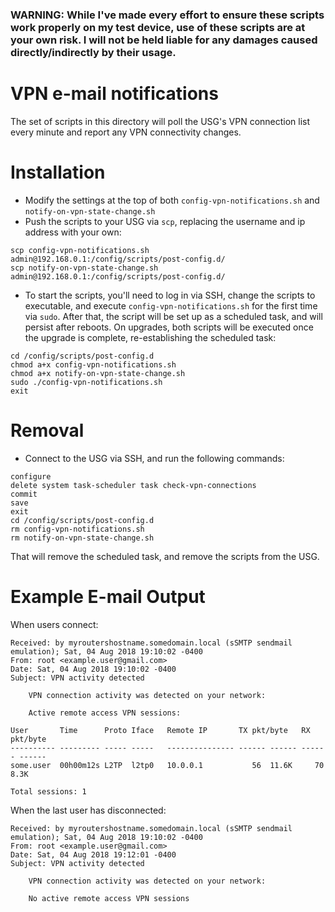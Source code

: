 ### WARNING: While I've made every effort to ensure these scripts work properly on my test device, use of these scripts are at your own risk. I will not be held liable for any damages caused directly/indirectly by their usage.

# VPN e-mail notifications

The set of scripts in this directory will poll the USG's VPN connection list every minute and report any VPN connectivity changes.

# Installation
- Modify the settings at the top of both `config-vpn-notifications.sh` and `notify-on-vpn-state-change.sh`
- Push the scripts to your USG via `scp`, replacing the username and ip address with your own:
```
scp config-vpn-notifications.sh admin@192.168.0.1:/config/scripts/post-config.d/
scp notify-on-vpn-state-change.sh admin@192.168.0.1:/config/scripts/post-config.d/
```
- To start the scripts, you'll need to log in via SSH, change the scripts to executable, and execute `config-vpn-notifications.sh` for the first time via `sudo`.  After that, the script will be set up as a scheduled task, and will persist after reboots.  On upgrades, both scripts will be executed once the upgrade is complete, re-establishing the scheduled task:
```
cd /config/scripts/post-config.d
chmod a+x config-vpn-notifications.sh
chmod a+x notify-on-vpn-state-change.sh
sudo ./config-vpn-notifications.sh
exit
```

# Removal
- Connect to the USG via SSH, and run the following commands:
```
configure
delete system task-scheduler task check-vpn-connections
commit
save
exit
cd /config/scripts/post-config.d
rm config-vpn-notifications.sh
rm notify-on-vpn-state-change.sh
```

That will remove the scheduled task, and remove the scripts from the USG.


# Example E-mail Output

When users connect:

```
Received: by myroutershostname.somedomain.local (sSMTP sendmail emulation); Sat, 04 Aug 2018 19:10:02 -0400
From: root <example.user@gmail.com>
Date: Sat, 04 Aug 2018 19:10:02 -0400
Subject: VPN activity detected

    VPN connection activity was detected on your network:

    Active remote access VPN sessions:

User       Time      Proto Iface   Remote IP       TX pkt/byte   RX pkt/byte  
---------- --------- ----- -----   --------------- ------ ------ ------ ------
some.user  00h00m12s L2TP  l2tp0   10.0.0.1           56  11.6K     70   8.3K

Total sessions: 1
```

When the last user has disconnected:
```
Received: by myroutershostname.somedomain.local (sSMTP sendmail emulation); Sat, 04 Aug 2018 19:10:02 -0400
From: root <example.user@gmail.com>
Date: Sat, 04 Aug 2018 19:12:01 -0400
Subject: VPN activity detected

    VPN connection activity was detected on your network:

    No active remote access VPN sessions
```
